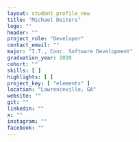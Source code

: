 ```yaml
---
layout: student_profile_new
title: "Michael Deiters"
logo: ""
header: ""
project_role: "Developer"
contact_email: ""
major: "I.T., Conc. Software Development"
graduation_year: 2020
cohort: ""
skills: [ ]
highlights: [ ]
project_key: [ "elements" ]
location: "Lawrenceville, GA"
website: ""
git: ""
linkedin: ""
x: ""
instagram: ""
facebook: ""
---
```

